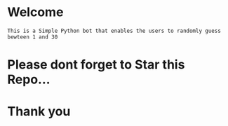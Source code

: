 # Welcome
<!-- . -->
    This is a Simple Python bot that enables the users to randomly guess bewteen 1 and 30
# Please dont forget to Star this Repo...
# Thank you
